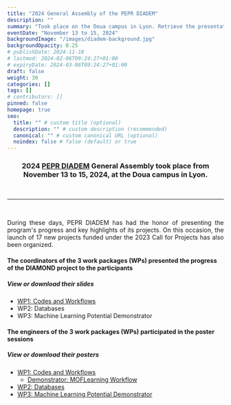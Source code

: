 ```yaml
---
title: "2024 General Assembly of the PEPR DIADEM"
description: ""
summary: "Took place on the Doua campus in Lyon. Retrieve the presentations and posters from the various work packages of the DIAMOND project."
eventDate: "November 13 to 15, 2024"
backgroundImage: "/images/diadem-background.jpg"
backgroundOpacity: 0.25
# publishDate: 2024-11-18
# lastmod: 2024-02-06T09:24:27+01:00
# expiryDate: 2024-03-06T09:24:27+01:00
draft: false
weight: 30
categories: []
tags: []
# contributors: []
pinned: false
homepage: true
seo:
  title: "" # custom title (optional)
  description: "" # custom description (recommended)
  canonical: "" # custom canonical URL (optional)
  noindex: false # false (default) or true
---
```


<h3 align="center">

2024 <a href="https://pepr-diadem.fr" target="_blank">PEPR DIADEM</a> General Assembly took place from November 13 to 15, 2024, at the Doua campus in Lyon.

</h3>

<br/>

<hr>

<br/>

<div align="justify">

During these days, PEPR DIADEM has had the honor of presenting the program's progress and key highlights of its projects. On this occasion, the launch of 17 new projects funded under the 2023 Call for Projects has also been organized.

</div>

<h4>The coordinators of the 3 work packages (WPs) presented the progress of the DIAMOND project to the participants</h4>

<h5>View or download their slides</h5>

- <a href="/downloads/posters-slides-ag2024-diadem/Presentation-DIAMOND-WP1-14-11-AG-2024.pdf">WP1: Codes and Workflows</a>
- WP2: Databases
- WP3: Machine Learning Potential Demonstrator

<h4>The engineers of the 3 work packages (WPs) participated in the poster sessions</h4>

<h5>View or download their posters</h5>

- <a href="/downloads/posters-slides-ag2024-diadem/Poster-WP1-AG2024.pdf">WP1: Codes and Workflows</a>
  - <a href="/downloads/posters-slides-ag2024-diadem/Poster-MOFLearning-AG2024.pdf">Demonstrator: MOFLearning Workflow</a>
- <a href="/downloads/posters-slides-ag2024-diadem/Poster-WP2-AG2024.pdf">WP2: Databases</a>
- <a href="/downloads/posters-slides-ag2024-diadem/Poster-WP3-AG2024.pdf">WP3: Machine Learning Potential Demonstrator</a>

<br/>

<br/>
